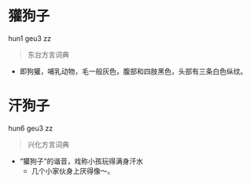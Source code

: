 # 獾狗子
hun1 geu3 zz
> 东台方言词典
- 即狗獾，哺乳动物，毛一般灰色，腹部和四肢黑色，头部有三条白色纵纹。

# 汗狗子
hun6 geu3 zz
> 兴化方言词典
- “獾狗子”的谐音，戏称小孩玩得满身汗水
  - 几个小家伙身上厌得像～。
